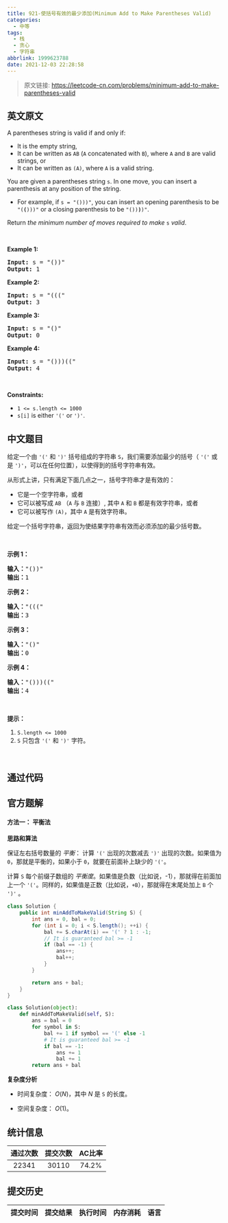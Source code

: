 ```yaml
---
title: 921-使括号有效的最少添加(Minimum Add to Make Parentheses Valid)
categories:
  - 中等
tags:
  - 栈
  - 贪心
  - 字符串
abbrlink: 1999623788
date: 2021-12-03 22:28:58
---
```


> 原文链接: https://leetcode-cn.com/problems/minimum-add-to-make-parentheses-valid


## 英文原文
<div><p>A parentheses string is valid if and only if:</p>

<ul>
	<li>It is the empty string,</li>
	<li>It can be written as <code>AB</code> (<code>A</code> concatenated with <code>B</code>), where <code>A</code> and <code>B</code> are valid strings, or</li>
	<li>It can be written as <code>(A)</code>, where <code>A</code> is a valid string.</li>
</ul>

<p>You are given a parentheses string <code>s</code>. In one move, you can insert a parenthesis at any position of the string.</p>

<ul>
	<li>For example, if <code>s = &quot;()))&quot;</code>, you can insert an opening parenthesis to be <code>&quot;(<strong>(</strong>)))&quot;</code> or a closing parenthesis to be <code>&quot;())<strong>)</strong>)&quot;</code>.</li>
</ul>

<p>Return <em>the minimum number of moves required to make </em><code>s</code><em> valid</em>.</p>

<p>&nbsp;</p>
<p><strong>Example 1:</strong></p>

<pre>
<strong>Input:</strong> s = &quot;())&quot;
<strong>Output:</strong> 1
</pre>

<p><strong>Example 2:</strong></p>

<pre>
<strong>Input:</strong> s = &quot;(((&quot;
<strong>Output:</strong> 3
</pre>

<p><strong>Example 3:</strong></p>

<pre>
<strong>Input:</strong> s = &quot;()&quot;
<strong>Output:</strong> 0
</pre>

<p><strong>Example 4:</strong></p>

<pre>
<strong>Input:</strong> s = &quot;()))((&quot;
<strong>Output:</strong> 4
</pre>

<p>&nbsp;</p>
<p><strong>Constraints:</strong></p>

<ul>
	<li><code>1 &lt;= s.length &lt;= 1000</code></li>
	<li><code>s[i]</code> is either <code>&#39;(&#39;</code> or <code>&#39;)&#39;</code>.</li>
</ul>
</div>

## 中文题目
<div><p>给定一个由&nbsp;<code>&#39;(&#39;</code>&nbsp;和&nbsp;<code>&#39;)&#39;</code>&nbsp;括号组成的字符串 <code>S</code>，我们需要添加最少的括号（ <code>&#39;(&#39;</code>&nbsp;或是&nbsp;<code>&#39;)&#39;</code>，可以在任何位置），以使得到的括号字符串有效。</p>

<p>从形式上讲，只有满足下面几点之一，括号字符串才是有效的：</p>

<ul>
	<li>它是一个空字符串，或者</li>
	<li>它可以被写成&nbsp;<code>AB</code>&nbsp;（<code>A</code>&nbsp;与&nbsp;<code>B</code>&nbsp;连接）, 其中&nbsp;<code>A</code> 和&nbsp;<code>B</code>&nbsp;都是有效字符串，或者</li>
	<li>它可以被写作&nbsp;<code>(A)</code>，其中&nbsp;<code>A</code>&nbsp;是有效字符串。</li>
</ul>

<p>给定一个括号字符串，返回为使结果字符串有效而必须添加的最少括号数。</p>

<p>&nbsp;</p>

<p><strong>示例 1：</strong></p>

<pre><strong>输入：</strong>&quot;())&quot;
<strong>输出：</strong>1
</pre>

<p><strong>示例 2：</strong></p>

<pre><strong>输入：</strong>&quot;(((&quot;
<strong>输出：</strong>3
</pre>

<p><strong>示例 3：</strong></p>

<pre><strong>输入：</strong>&quot;()&quot;
<strong>输出：</strong>0
</pre>

<p><strong>示例 4：</strong></p>

<pre><strong>输入：</strong>&quot;()))((&quot;
<strong>输出：</strong>4</pre>

<p>&nbsp;</p>

<p><strong>提示：</strong></p>

<ol>
	<li><code>S.length &lt;= 1000</code></li>
	<li><code>S</code> 只包含&nbsp;<code>&#39;(&#39;</code> 和&nbsp;<code>&#39;)&#39;</code>&nbsp;字符。</li>
</ol>

<p>&nbsp;</p>
</div>

## 通过代码
<RecoDemo>
</RecoDemo>


## 官方题解
#### 方法一： 平衡法

**思路和算法**

保证左右括号数量的 *平衡*： 计算 `'('` 出现的次数减去 `')'` 出现的次数。如果值为 `0`，那就是平衡的，如果小于 `0`，就要在前面补上缺少的 `'('`。

计算 `S` 每个前缀子数组的 *平衡度*。如果值是负数（比如说，-1），那就得在前面加上一个 `'('`。同样的，如果值是正数（比如说，`+B`），那就得在末尾处加上 `B` 个 `')'` 。

```java [solution1-Java]
class Solution {
    public int minAddToMakeValid(String S) {
        int ans = 0, bal = 0;
        for (int i = 0; i < S.length(); ++i) {
            bal += S.charAt(i) == '(' ? 1 : -1;
            // It is guaranteed bal >= -1
            if (bal == -1) {
                ans++;
                bal++;
            }
        }

        return ans + bal;
    }
}
```

```python [solution1-Python]
class Solution(object):
    def minAddToMakeValid(self, S):
        ans = bal = 0
        for symbol in S:
            bal += 1 if symbol == '(' else -1
            # It is guaranteed bal >= -1
            if bal == -1:
                ans += 1
                bal += 1
        return ans + bal
```

**复杂度分析**

* 时间复杂度： $O(N)$，其中 $N$ 是 `S` 的长度。

* 空间复杂度： $O(1)$。

## 统计信息
| 通过次数 | 提交次数 | AC比率 |
| :------: | :------: | :------: |
|    22341    |    30110    |   74.2%   |

## 提交历史
| 提交时间 | 提交结果 | 执行时间 |  内存消耗  | 语言 |
| :------: | :------: | :------: | :--------: | :--------: |
